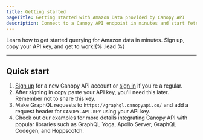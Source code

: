 ```yaml
---
title: Getting started
pageTitle: Getting started with Amazon Data provided by Canopy API
description: Connect to a Canopy API endpoint in minutes and start fetching Amazon data immediately.
---
```


Learn how to get started querying for Amazon data in minutes. Sign up, copy your API key, and get to work!{% .lead %}

---

## Quick start

1. [Sign up](https://www.canopyapi.co/signup) for a new Canopy API account or [sign in](https://www.canopyapi.co/signin) if you're a regular.
1. After signing in copy paste your API key, you'll need this later. Remember not to share this key.
1. Make GraphQL requests to `https://graphql.canopyapi.co/` and add a request header for `CANOPY-API-KEY` using your API key.
1. Check out our examples for more details integrating Canopy API with popular libraries such as GraphQL Yoga, Apollo Server, GraphQL Codegen, and Hoppscotch.
